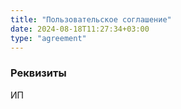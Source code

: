 ```yaml
---
title: "Пользовательское соглашение"
date: 2024-08-18T11:27:34+03:00
type: "agreement"
---
```


### Реквизиты
ИП